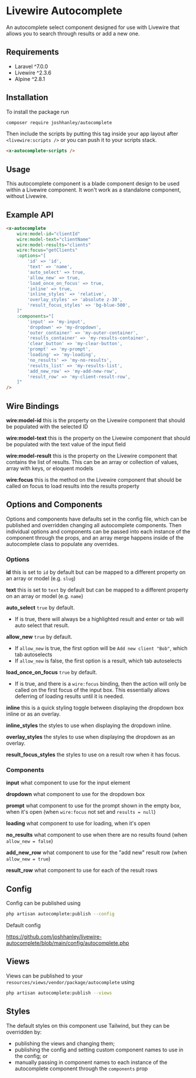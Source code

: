 # Livewire Autocomplete

An autocomplete select component designed for use with Livewire that allows you to search through results or add a new one.

## Requirements

- Laravel ^7.0.0
- Livewire ^2.3.6
- Alpine ^2.8.1

## Installation

To install the package run

```bash
composer require joshhanley/autocomplete
```

Then include the scripts by putting this tag inside your app layout after `<livewire:scripts />` or you can push it to your scripts stack.

```html
<x-autocomplete-scripts />
```

## Usage

This autocomplete component is a blade component design to be used within a Livewire component. It won't work as a standalone component, without Livewire.

## Example API

```html
<x-autocomplete
    wire:model-id="clientId"
    wire:model-text="clientName"
    wire:model-results="clients"
    wire:focus="getClients"
    :options="[
        'id' => 'id',
        'text' => 'name',
        'auto_select' => true,
        'allow_new' => true,
        'load_once_on_focus' => true,
        'inline' => true,
        'inline_styles' => 'relative',
        'overlay_styles' => 'absolute z-30',
        'result_focus_styles' => 'bg-blue-500',
    ]"
    :components="[
        'input' => 'my-input',
        'dropdown' => 'my-dropdown',
        'outer_container' => 'my-outer-container',
        'results_container' => 'my-results-container',
        'clear_button' => 'my-clear-button',
        'prompt' => 'my-prompt',
        'loading' => 'my-loading',
        'no_results' => 'my-no-results',
        'results_list' => 'my-results-list',
        'add_new_row' => 'my-add-new-row',
        'result_row' => 'my-client-result-row',
    ]"
/>
```

## Wire Bindings

**wire:model-id** this is the property on the Livewire component that should be populated with the selected ID

**wire:model-text** this is the property on the Livewire component that should be populated with the text value of the input field

**wire:model-result** this is the property on the Livewire component that contains the list of results.
This can be an array or collection of values, array with keys, or eloquent models

**wire:focus** this is the method on the Livewire component that should be called on focus to load results into the results property

## Options and Components

Options and components have defaults set in the config file, which can be published and overridden changing all autocomplete components.
Then individual options and components can be passed into each instance of the component through the props, and an array merge happens inside of the autocomplete class to populate any overrides.

### Options

**id** this is set to `id` by default but can be mapped to a different property on an array or model (e.g. `slug`)

**text** this is set to `text` by default but can be mapped to a different property on an array or model (e.g. `name`)

**auto_select** `true` by default.
- If is true, there will always be a highlighted result and enter or tab will auto select that result.

**allow_new** `true` by default.
- If `allow_new` is true, the first option will be `Add new client "Bob"`, which tab autoselects
- If `allow_new` is false, the first option is a result, which tab autoselects

**load_once_on_focus** `true` by default.
- If is true, and there is a `wire:focus` binding, then the action will only be called on the first focus of the input box. This essentially allows deferring of loading results until it is needed.

**inline** this is a quick styling toggle between displaying the dropdown box inline or as an overlay.

**inline_styles** the styles to use when displaying the dropdown inline.

**overlay_styles** the styles to use when displaying the dropdown as an overlay.

**result_focus_styles** the styles to use on a result row when it has focus.


### Components

**input** what component to use for the input element

**dropdown** what component to use for the dropdown box

**prompt** what component to use for the prompt shown in the empty box, when it's open (when `wire:focus` not set and `results = null`)

**loading** what component to use for loading, when it's open

**no_results** what component to use when there are no results found (when `allow_new = false`)

**add_new_row** what component to use for the "add new" result row (when `allow_new = true`)

**result_row** what component to use for each of the result rows

## Config

Config can be published using
```bash
php artisan autocomplete:publish --config
```

Default config

https://github.com/joshhanley/livewire-autocomplete/blob/main/config/autocomplete.php

## Views

Views can be published to your `resources/views/vendor/package/autocomplete` using
```bash
php artisan autocomplete:publish --views
```

## Styles

The default styles on this component use Tailwind, but they can be overridden by:
- publishing the views and changing them;
- publishing the config and setting custom component names to use in the config; or
- manually passing in component names to each instance of the autocomplete component through the `components` prop
